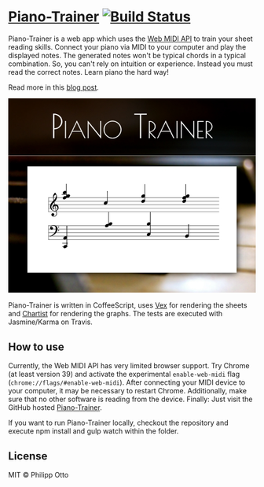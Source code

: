 [Piano-Trainer](http://philippotto.github.io/Piano-Trainer/) [![Build Status](https://travis-ci.org/philippotto/Piano-Trainer.svg?branch=master)](https://travis-ci.org/philippotto/Piano-Trainer)
=============


Piano-Trainer is a web app which uses the [Web MIDI API](http://www.w3.org/TR/webmidi/) to train your sheet reading skills.
Connect your piano via MIDI to your computer and play the displayed notes.
The generated notes won't be typical chords in a typical combination.
So, you can't rely on intuition or experience.
Instead you must read the correct notes.
Learn piano the hard way!

Read more in this [blog post](http://scm.io/blog/hack/2015/07/piano-trainer/).


[![Piano Trainer Screenshot](./piano-trainer-screenshot.jpg)](http://philippotto.github.io/Piano-Trainer/)

Piano-Trainer is written in CoffeeScript, uses [Vex](https://github.com/0xfe/vexflow) for rendering the sheets and [Chartist](https://github.com/gionkunz/chartist-js) for rendering the graphs.
The tests are executed with Jasmine/Karma on Travis.


## How to use

Currently, the Web MIDI API has very limited browser support.
Try Chrome (at least version 39) and activate the experimental `enable-web-midi` flag (`chrome://flags/#enable-web-midi`).
After connecting your MIDI device to your computer, it may be necessary to restart Chrome.
Additionally, make sure that no other software is reading from the device.
Finally: Just visit the GitHub hosted [Piano-Trainer](http://philippotto.github.io/Piano-Trainer/).

If you want to run Piano-Trainer locally, checkout the repository and execute npm install and gulp watch within the folder.

## License

MIT © Philipp Otto
